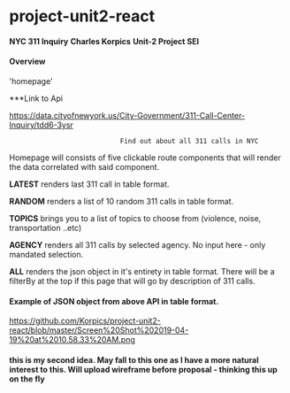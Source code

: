 # project-unit2-react

####

**NYC 311 Inquiry**
**Charles Korpics**
**Unit-2 Project SEI**


#### Overview

'homepage'

***Link to Api

https://data.cityofnewyork.us/City-Government/311-Call-Center-Inquiry/tdd6-3ysr



                                Find out about all 311 calls in NYC
                            
                        
Homepage will consists of five clickable route components that will render the data correlated with said component.

 **LATEST** renders last 311 call in table format.
 
 **RANDOM** renders a list of 10 random 311 calls in table format. 
 
 **TOPICS** brings you to a list of topics to choose from (violence, noise, transportation ..etc)
 
 **AGENCY** renders all 311 calls by selected agency. No input here - only mandated selection. 
 
 **ALL** renders the json object in it's entirety in table format. There will be a filterBy at the top if this page that will go by description of 311 calls. 



#### Example of JSON object from above API in table format.
https://github.com/Korpics/project-unit2-react/blob/master/Screen%20Shot%202019-04-19%20at%2010.58.33%20AM.png

#### this is my second idea. May fall to this one as I have a more natural interest to this. Will upload wireframe before proposal - thinking this up on the fly ####




                            

